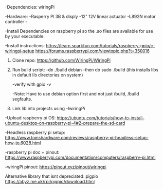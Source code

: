 -Dependencies: wiringPi

-Hardware: 
    -Rasperry PI 3B & disply
    -12" 12V linear actuator
    -L892N motor controller 
    -

-Install Dependencies on raspberry pi so the .so files are available for use by your executable.


-Install instructions:
https://learn.sparkfun.com/tutorials/raspberry-gpio/c-wiringpi-setup
https://forums.raspberrypi.com/viewtopic.php?t=350016


1. Clone repo: https://github.com/WiringPi/WiringPi
2. Run build script:
    -do ./build debian
    -then do sudo ./build (this installs libs in default lib directories on system)

    -verify with gpio -v

    -Note: Have to use debian option first and not just /build, /build segfaults.
    
3. Link lib into projects using -lwiringPi

-Upload raspberry pi OS: https://ubuntu.com/tutorials/how-to-install-ubuntu-desktop-on-raspberry-pi-4#2-prepare-the-sd-card

-Headless raspberry pi setup: https://www.tomshardware.com/reviews/raspberry-pi-headless-setup-how-to,6028.html 

-raspberry pi doc + pinout: https://www.raspberrypi.com/documentation/computers/raspberry-pi.html

-wiringPi pinout: https://pinout.xyz/pinout/wiringpi


Alternative library that isnt depreciated: pigpio
https://abyz.me.uk/rpi/pigpio/download.html




